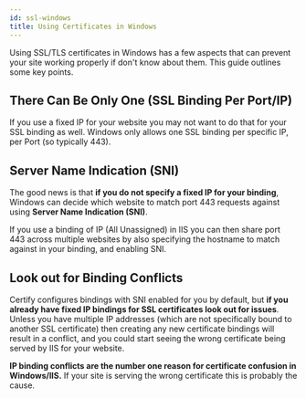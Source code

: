 ```yaml
---
id: ssl-windows
title: Using Certificates in Windows
---
```


Using SSL/TLS certificates in Windows has a few aspects that can prevent your site working properly if don't know about them. This guide outlines some key points.

## There Can Be Only One (SSL Binding Per Port/IP)
If you use a fixed IP for your website you may not want to do that for your SSL binding as well. Windows only allows one SSL binding per specific IP, per Port (so typically 443). 

## Server Name Indication (SNI)
The good news is that **if you do not specify a fixed IP for your binding**, Windows can decide which website to match port 443 requests against using **Server Name Indication (SNI)**. 

If you use a binding of IP (All Unassigned) in IIS you can then share port 443 across multiple websites by also specifying the hostname to match against in your binding, and enabling SNI.

## Look out for Binding Conflicts
Certify configures bindings with SNI enabled for you by default, but **if you already have fixed IP bindings for SSL certificates look out for issues**. Unless you have multiple IP addresses (which are not specifically bound to another SSL certificate) then creating any new certificate bindings will result in a conflict, and you could start seeing the wrong certificate being served by IIS for your website. 

**IP binding conflicts are the number one reason for certificate confusion in Windows/IIS.** 
If your site is serving the wrong certificate this is probably the cause.
